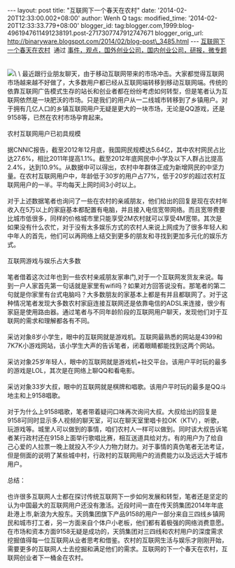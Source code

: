 --- layout: post title: "互联网下一个春天在农村" date:
'2014-02-20T12:33:00.002+08:00' author: Wenh Q tags: modified\_time:
'2014-02-20T12:33:33.779+08:00' blogger\_id:
tag:blogger.com,1999:blog-4961947611491238191.post-2717307747912747671
blogger\_orig\_url:
http://binaryware.blogspot.com/2014/02/blog-post\_3485.html ---
[互联网下一个春天在农村](http://www.kuailiyu.com/article/8351.html)  通过
[事件，观点，国外创业公司，国内创业公司，研报，微专题](http://www.kuailiyu.com/)\
\
\
![](https://images-blogger-opensocial.googleusercontent.com/gadgets/proxy?url=http%3A%2F%2Fwww.kuailiyu.com%2Fuploadfile%2F2014%2F0220%2F20140220101024821.jpg&container=blogger&gadget=a&rewriteMime=image%2F*)\
\
最近跟行业朋友聊天，由于移动互联网带来的市场冲击。大家都觉得互联网市场越来越不好做了，大多数用户都已经从互联网端转移到移动互联网端。传统的依靠互联网广告模式生存的站长和创业者都在纷纷考虑如何转型，但是笔者认为互联网依然是一块肥沃的市场。只是我们的用户从一二线城市转移到了乡镇用户。对于拥有几亿人口的乡镇互联网用户无疑是更大的一块市场，无论是QQ游戏，还是9158等，已然在农村市场孕育起来。\
\
农村互联网用户已初具规模\
\
据CNNIC报告，截至2012年12月底，我国网民规模达5.64亿，其中农村网民占比达27.6%，相比2011年提高1.1%。截至2012年底网民中小学及以下人群占比提高2.4%，达到10.9%。从数据中可以得出，农村中年群体正成为新增网民的中坚力量。在农村互联网用户中，年龄低于30岁的用户占77%，低于20岁的超过农村互联网用户的一半。平均每天上网时间3小时以上。\
\
对于上述数据笔者也询问了一些在农村的亲戚朋友，他们给出的回复是现在农村年收入在5万以上的家庭基本都配置有电脑，并且接入电信宽带网络。而且宽带费要比城市低很多，同样的价格城市里只能享受2M农村就可以享受4M宽带。其次是如果没有什么农忙，对于没有太多娱乐方式的农村人来说上网成为了很多年轻人和中年人的首先，他们可以再网络上结交到更多的朋友和寻找到更加多元化的娱乐方式。\
\
互联网游戏与娱乐占大多数\
\
笔者借着这次过年也到一些农村亲戚朋友家串门,对于一个互联网发货友来说。每到一户人家首先第一句话就是家里有wifi吗？如果对方回答说没有。那笔者的第二句就是你家里有台式电脑吗？大多数朋友的家基本上都是有并且都联网了。对于这种情况笔者发现大多数农村家庭连接互联网还是依靠电信的ADSL来连接，很少有家庭是使用路由器。通过笔者与不同年龄阶段的互联网用户聊天，发现他们对于互联网的需求和理解都各有不同。\
\
采访对象8岁小学生，眼中的互联网就是游戏机。互联网最熟悉的网站是4399和7K7K小游戏网站，该小学生大声的告诉笔者，闭着眼睛都能找到这两个网站。\
\
采访对象25岁年轻人，眼中的互联网就是游戏机+社交平台。该用户平时玩的最多的游戏是LOL，其次是在网络上聊QQ和看电影。\
\
采访对象33岁大叔，眼中的互联网就是棋牌和唱歌。该用户平时玩的最多是QQ斗地主和上9158唱歌。\
\
对于为什么上9158唱歌，笔者带着疑问口味再次询问大叔。大叔给出的回复是9158可同时显示多人视频的聊天室，可以在聊天室里唱卡拉OK（KTV），听歌，玩游戏等。城里人可以做到的事情，咱们农村人一样可以做到。同时该大叔告诉笔者某行政村还在9158上面举行歌唱比赛，相互送道具给对方。有的用户为了给自己心爱的人拉票一晚上就投入不少人力物力财力。对于事情的真伪笔者无法考证，但是侧面的说明了某些城中村，行政村的互联网用户的消费能力以及远远大于城市用户。\
\
总结：\
\
也许很多互联网人士都在探讨传统互联网下一步如何发展和转型，笔者还是坚定的认为中国最大的互联网用户还没有激活。近段时间一直在传天鸽集团2014年年底赴港上市,新浪为大股东。天鸽集团旗下产品9158的用户一部分来自三四线乡镇网民和城市打工者，另一方面来自个体户小老板，他们都有着极强的网络消费意愿。在市场和资本方面9158无疑是成功的，天鸽集团对三四线和农村用户的深度需求挖掘值得每一位互联网从业者思考和借鉴。农村的互联网生活与娱乐才刚刚开始，需要更多的互联网人士去挖掘和满足他们的需求。互联网的下一个春天在农村，互联网创业者下一桶金在农村。
